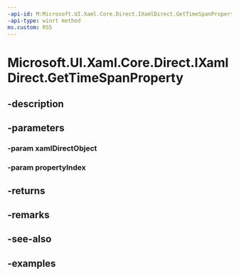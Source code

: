 ```yaml
---
-api-id: M:Microsoft.UI.Xaml.Core.Direct.IXamlDirect.GetTimeSpanProperty(Microsoft.UI.Xaml.Core.Direct.XamlDirectObject,Microsoft.UI.Xaml.Core.Direct.XamlPropertyIndex)
-api-type: winrt method
ms.custom: RS5
---
```


<!-- Method syntax.
public TimeSpan IXamlDirect.GetTimeSpanProperty(XamlDirectObject xamlDirectObject, XamlPropertyIndex propertyIndex)
-->

# Microsoft.UI.Xaml.Core.Direct.IXamlDirect.GetTimeSpanProperty

## -description

## -parameters
### -param xamlDirectObject

### -param propertyIndex

## -returns

## -remarks

## -see-also

## -examples

